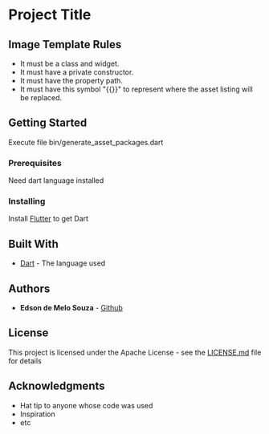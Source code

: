 # Project Title

## Image Template Rules

- It must be a class and widget.
- It must have a private constructor.
- It must have the property path.
- It must have this symbol "{{}}" to represent where the asset listing will be replaced.

## Getting Started

Execute file bin/generate_asset_packages.dart

### Prerequisites

Need dart language installed

### Installing

Install [Flutter](https://flutter.dev/?gad_source=1&gclid=Cj0KCQiArrCvBhCNARIsAOkAGcWClTax71D5enh-gLRt2ORgIcwwfTxqRGDFfvVRnkYtcISQIsqm4gwaAjilEALw_wcB&gclsrc=aw.ds) to get Dart


## Built With

* [Dart](https://dart.dev/) - The language used

## Authors

* **Edson de Melo Souza** - [Github](https://github.com/EdsonMello-code)

## License

This project is licensed under the Apache License - see the [LICENSE.md](LICENSE.md) file for details

## Acknowledgments

* Hat tip to anyone whose code was used
* Inspiration
* etc